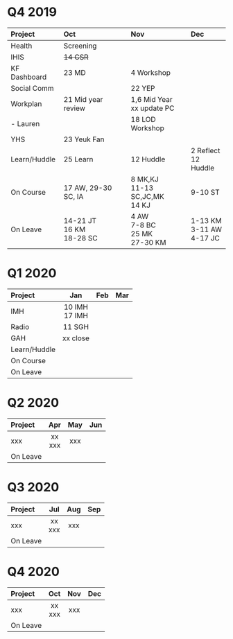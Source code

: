 <meta http-equiv="Cache-Control" content="no-cache, no-store, must-revalidate"/>
<meta http-equiv="Pragma" content="no-cache"/>
<meta http-equiv="Expires" content="0"/>

# Q4 2019

| Project       | Oct  | Nov  | Dec  |
| :-----        | :--- | :--- | :--- |
| Health        | Screening                      |                                        |                               |
| IHIS          | ~~14 CSR~~                     |                                        |                               |
| KF Dashboard  | 23 MD                          | 4 Workshop                             |                               | 
| Social Comm   |                                | 22 YEP                                 |                               |
| Workplan      | 21 Mid year review             | 1,6 Mid Year<br>xx update PC           |                               |
| - Lauren      |                                | 18 LOD Workshop                        |                               |
| YHS           | 23 Yeuk Fan                    |                                        |                               |
| Learn/Huddle  | 25 Learn                       | 12 Huddle                              | 2 Reflect<br>12 Huddle        |
| On Course     | 17 AW, 29-30 SC, IA            | 8 MK,KJ<br>11-13 SC,JC,MK<br>14 KJ     | 9-10 ST                       |
| On Leave      | 14-21 JT<br>16 KM<br>18-28 SC  | 4 AW<br>7-8 BC<br>25 MK<br>27-30 KM    | 1-13 KM<br>3-11 AW<br>4-17 JC |

# Q1 2020

| Project      |  Jan              |  Feb  |  Mar  |
| :-----       | :---:             | :---: | :---: |
| IMH          | 10 IMH<br>17 IMH  |       |       |
| Radio        | 11 SGH<br>        |       |       |
| GAH          | xx close          |       |       |
| Learn/Huddle |                   |       |       |
| On Course    |                   |       |       |
| On Leave     |                   |       |       |

# Q2 2020

| Project  |  Apr       |  May  |  Jun  |
| :-----   | :---:      | :---: | :---: |
| xxx      | xx<br>xxx  | xxx   |       | 
| On Leave |            |       |       |

# Q3 2020

| Project  |  Jul       |  Aug  |  Sep  |
| :-----   | :---:      | :---: | :---: |
| xxx      | xx<br>xxx  | xxx   |       | 
| On Leave |            |       |       |

# Q4 2020

| Project  |  Oct       |  Nov  |  Dec  |
| :-----   | :---:      | :---: | :---: |
| xxx      | xx<br>xxx  | xxx   |       |    
| On Leave |            |       |       |
